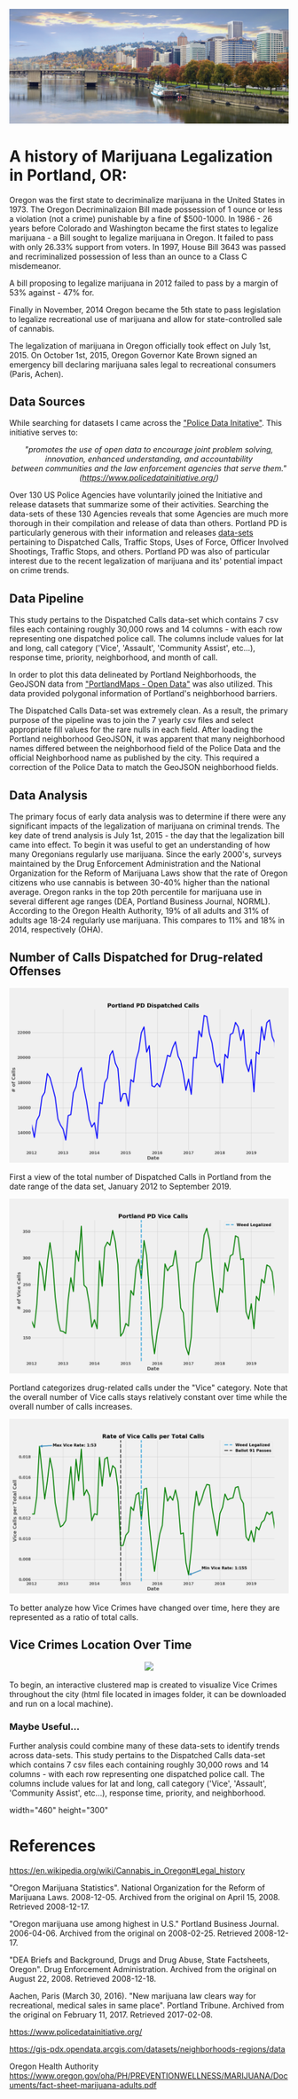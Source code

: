 <p align="center">
  <img  src="images/portland_banner.png">
</p>

# A history of Marijuana Legalization in Portland, OR:
Oregon was the first state to decriminalize marijuana in the United States in 1973.  The Oregon Decriminalizaion Bill made possession of 1 ounce or less a violation (not a crime) punishable by a fine of $500-1000.  In 1986 - 26 years before Colorado and Washington became the first states to legalize marijuana - a Bill sought to legalize marijuana in Oregon.  It failed to pass with only 26.33% support from voters.  In 1997, House Bill 3643 was passed and recriminalized possession of less than an ounce to a Class C misdemeanor.

A bill proposing to legalize marijuana in 2012 failed to pass by a margin of 53% against - 47% for.

Finally in November, 2014 Oregon became the 5th state to pass legislation to legalize recreational use of marijuana and allow for state-controlled sale of cannabis. 

The legalization of marijuana in Oregon officially took effect on July 1st, 2015.  On October 1st, 2015, Oregon Governor Kate Brown signed an emergency bill declaring marijuana sales legal to recreational consumers (Paris, Achen).   

## Data Sources
While searching for datasets I came across the ["Police Data Initative"](https://www.policedatainitiative.org/).  This initiative serves to:
*<center>"promotes the use of open data to encourage joint problem solving, innovation, enhanced understanding, and accountability <br /> between communities and the law enforcement agencies that serve them." (https://www.policedatainitiative.org/) </center>* 

Over 130 US Police Agencies have voluntarily joined the Initiative and release datasets that summarize some of their activities.  Searching the data-sets of these 130 Agencies reveals that some Agencies are much more thorough in their compilation and release of data than others.  Portland PD is particularly generous with their information and releases [data-sets](https://www.portlandoregon.gov/police/71673) pertaining to Dispatched Calls, Traffic Stops, Uses of Force, Officer Involved Shootings, Traffic Stops, and others.  Portland PD was also of particular interest due to the recent legalization of marijuana and its' potential impact on crime trends.  


## Data Pipeline
This study pertains to the Dispatched Calls data-set which contains 7 csv files each containing roughly 30,000 rows and 14 columns - with each row representing one dispatched police call.  The columns include values for lat and long, call category ('Vice', 'Assault', 'Community Assist', etc...), response time, priority, neighborhood, and month of call.  

In order to plot this data delineated by Portland Neighborhoods, the GeoJSON data from ["PortlandMaps - Open Data"](https://gis-pdx.opendata.arcgis.com/datasets/neighborhoods-regions/data) was also utilized.  This data provided polygonal information of Portland's neighborhood barriers.

The Dispatched Calls Data-set was extremely clean.  As a result, the primary purpose of the pipeline was to join the 7 yearly csv files and select appropriate fill values for the rare nulls in each field.  After loading the Portland neighborhood GeoJSON, it was apparent that many neighborhood names differed between the neighborhood field of the Police Data and the official Neighborhood name as published by the city.  This required a correction of the Police Data to match the GeoJSON neighborhood fields.

## Data Analysis
The primary focus of early data analysis was to determine if there were any significant impacts of the legalization of marijuana on criminal trends.  The key date of trend analysis is July 1st, 2015 - the day that the legalization bill came into effect.  To begin it was useful to get an understanding of how many Oregonians regularly use marijuana.  Since the early 2000's, surveys maintained by the Drug Enforcement Administration and the National Organization for the Reform of Marijuana Laws show that the rate of Oregon citizens who use cannabis is between 30-40% higher than the national average.  Oregon ranks in the top 20th percentile for marijuana use in several different age ranges (DEA, Portland Business Journal, NORML).  According to the Oregon Health Authority, 19% of all adults and 31% of adults age 18-24 regularly use marijuana.  This compares to 11% and 18% in 2014, respectively (OHA).


## Number of Calls Dispatched for Drug-related Offenses

<p align="center">
  <img  src="images/total_calls_over_time.png">
</p>
First a view of the total number of Dispatched Calls in Portland from the date range of the data set, January 2012 to September 2019.


<p align="center">
  <img  src="images/vice_calls_over_time.png">
</p>
Portland categorizes drug-related calls under the "Vice" category.  Note that the overall number of Vice calls stays relatively constant over time while the overall number of calls increases.


<p align="center">
  <img  src="images/vice_rate_over_time.png">
</p>
To better analyze how Vice Crimes have changed over time, here they are represented as a ratio of total calls.

## Vice Crimes Location Over Time
<p align="center">
  <img  src="images/vice_crime_clustered_map.png">
</p>
To begin, an interactive clustered map is created to visualize Vice Crimes throughout the city (html file located in images folder, it can be downloaded and run on a local machine).



### Maybe Useful...

Further analysis could combine many of these data-sets to identify trends across data-sets.  This study pertains to the Dispatched Calls data-set which contains 7 csv files each containing roughly 30,000 rows and 14 columns - with each row representing one dispatched police call.  The columns include values for lat and long, call category ('Vice', 'Assault', 'Community Assist', etc...), response time, priority, and neighborhood.

width="460" height="300"


# References
https://en.wikipedia.org/wiki/Cannabis_in_Oregon#Legal_history
 
"Oregon Marijuana Statistics". National Organization for the Reform of Marijuana Laws. 2008-12-05. Archived from the original on April 15, 2008. Retrieved 2008-12-17.

"Oregon marijuana use among highest in U.S." Portland Business Journal. 2006-04-06. Archived from the original on 2008-02-25. Retrieved 2008-12-17.

"DEA Briefs and Background, Drugs and Drug Abuse, State Factsheets, Oregon". Drug Enforcement Administration. Archived from the original on August 22, 2008. Retrieved 2008-12-18.

Aachen, Paris (March 30, 2016). "New marijuana law clears way for recreational, medical sales in same place". Portland Tribune. Archived from the original on February 11, 2017. Retrieved 2017-02-08.

https://www.policedatainitiative.org/

https://gis-pdx.opendata.arcgis.com/datasets/neighborhoods-regions/data

Oregon Health Authority
https://www.oregon.gov/oha/PH/PREVENTIONWELLNESS/MARIJUANA/Documents/fact-sheet-marijuana-adults.pdf